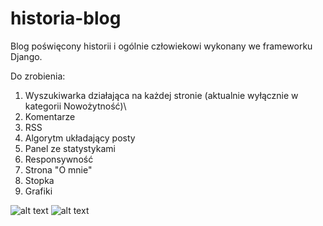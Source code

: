 # historia-blog

Blog poświęcony historii i ogólnie człowiekowi wykonany we frameworku Django.

Do zrobienia:
1) Wyszukiwarka działająca na każdej stronie (aktualnie wyłącznie w kategorii Nowożytność)\
2) Komentarze
3) RSS
4) Algorytm układający posty
5) Panel ze statystykami
6) Responsywność
7) Strona "O mnie"
8) Stopka
9) Grafiki

![alt text](https://imgur.com/3aRuVI3)
![alt text](https://imgur.com/CDTGIXj)
